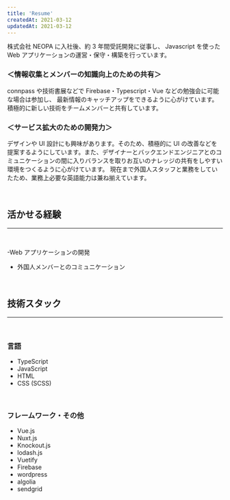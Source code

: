 ```yaml
---
title: 'Resume'
createdAt: 2021-03-12
updatedAt: 2021-03-12
---
```


株式会社 NEOPA に入社後、約 3 年間受託開発に従事し、
Javascript を使った Web アプリケーションの運営・保守・構築を行っています。

### ＜情報収集とメンバーの知識向上のための共有＞

connpass や技術書展などで Firebase・Typescript・Vue などの勉強会に可能な場合は参加し、
最新情報のキャッチアップをできるように心がけています。
積極的に新しい技術をチームメンバーと共有しています。

### ＜サービス拡大のための開発力＞

デザインや UI 設計にも興味があります。そのため、積極的に UI の改善などを提案するようにしています。また、デザイナーとバックエンドエンジニアとのコミュニケーションの間に入りバランスを取りお互いのナレッジの共有をしやすい環境をつくるように心がけています。
現在まで外国人スタッフと業務をしていたため、業務上必要な英語能力は兼ね揃えています。

<br />

## 活かせる経験

---

<br />

-Web アプリケーションの開発

- 外国人メンバーとのコミュニケーション

<br />

## 技術スタック

---

<br />

### 言語

- TypeScript
- JavaScript
- HTML
- CSS (SCSS)

<br />

### フレームワーク・その他

- Vue.js
- Nuxt.js
- Knockout.js
- lodash.js
- Vuetify
- Firebase
- wordpress
- algolia
- sendgrid

<br />
